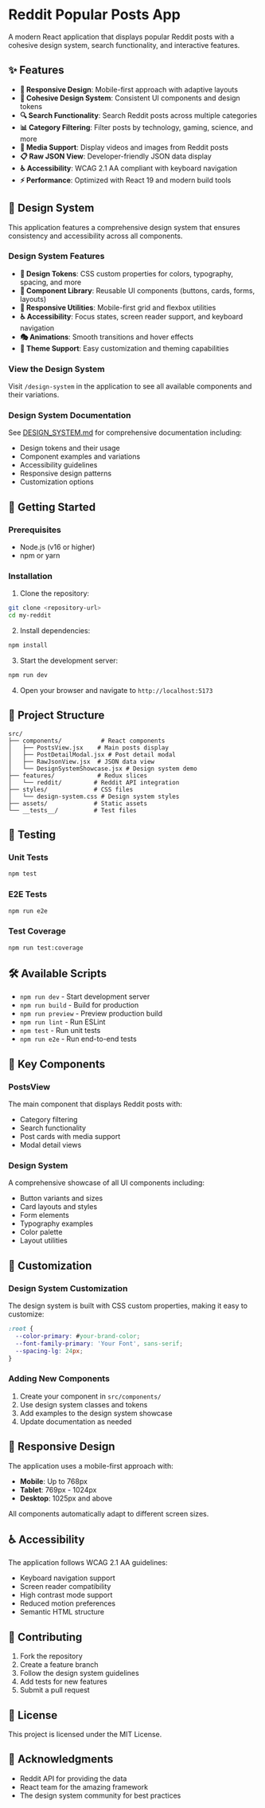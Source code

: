 # Reddit Popular Posts App

A modern React application that displays popular Reddit posts with a cohesive design system, search functionality, and interactive features.

## ✨ Features

- **📱 Responsive Design**: Mobile-first approach with adaptive layouts
- **🎨 Cohesive Design System**: Consistent UI components and design tokens
- **🔍 Search Functionality**: Search Reddit posts across multiple categories
- **📊 Category Filtering**: Filter posts by technology, gaming, science, and more
- **🎥 Media Support**: Display videos and images from Reddit posts
- **📋 Raw JSON View**: Developer-friendly JSON data display
- **♿ Accessibility**: WCAG 2.1 AA compliant with keyboard navigation
- **⚡ Performance**: Optimized with React 19 and modern build tools

## 🎨 Design System

This application features a comprehensive design system that ensures consistency and accessibility across all components.

### Design System Features

- **🎯 Design Tokens**: CSS custom properties for colors, typography, spacing, and more
- **🧩 Component Library**: Reusable UI components (buttons, cards, forms, layouts)
- **📱 Responsive Utilities**: Mobile-first grid and flexbox utilities
- **♿ Accessibility**: Focus states, screen reader support, and keyboard navigation
- **🎭 Animations**: Smooth transitions and hover effects
- **🌙 Theme Support**: Easy customization and theming capabilities

### View the Design System

Visit `/design-system` in the application to see all available components and their variations.

### Design System Documentation

See [DESIGN_SYSTEM.md](./DESIGN_SYSTEM.md) for comprehensive documentation including:
- Design tokens and their usage
- Component examples and variations
- Accessibility guidelines
- Responsive design patterns
- Customization options

## 🚀 Getting Started

### Prerequisites

- Node.js (v16 or higher)
- npm or yarn

### Installation

1. Clone the repository:
```bash
git clone <repository-url>
cd my-reddit
```

2. Install dependencies:
```bash
npm install
```

3. Start the development server:
```bash
npm run dev
```

4. Open your browser and navigate to `http://localhost:5173`

## 📁 Project Structure

```
src/
├── components/           # React components
│   ├── PostsView.jsx    # Main posts display
│   ├── PostDetailModal.jsx # Post detail modal
│   ├── RawJsonView.jsx  # JSON data view
│   └── DesignSystemShowcase.jsx # Design system demo
├── features/            # Redux slices
│   └── reddit/         # Reddit API integration
├── styles/             # CSS files
│   └── design-system.css # Design system styles
├── assets/             # Static assets
└── __tests__/          # Test files
```

## 🧪 Testing

### Unit Tests
```bash
npm test
```

### E2E Tests
```bash
npm run e2e
```

### Test Coverage
```bash
npm run test:coverage
```

## 🛠️ Available Scripts

- `npm run dev` - Start development server
- `npm run build` - Build for production
- `npm run preview` - Preview production build
- `npm run lint` - Run ESLint
- `npm test` - Run unit tests
- `npm run e2e` - Run end-to-end tests

## 🎯 Key Components

### PostsView
The main component that displays Reddit posts with:
- Category filtering
- Search functionality
- Post cards with media support
- Modal detail views

### Design System
A comprehensive showcase of all UI components including:
- Button variants and sizes
- Card layouts and styles
- Form elements
- Typography examples
- Color palette
- Layout utilities

## 🔧 Customization

### Design System Customization

The design system is built with CSS custom properties, making it easy to customize:

```css
:root {
  --color-primary: #your-brand-color;
  --font-family-primary: 'Your Font', sans-serif;
  --spacing-lg: 24px;
}
```

### Adding New Components

1. Create your component in `src/components/`
2. Use design system classes and tokens
3. Add examples to the design system showcase
4. Update documentation as needed

## 📱 Responsive Design

The application uses a mobile-first approach with:
- **Mobile**: Up to 768px
- **Tablet**: 769px - 1024px  
- **Desktop**: 1025px and above

All components automatically adapt to different screen sizes.

## ♿ Accessibility

The application follows WCAG 2.1 AA guidelines:
- Keyboard navigation support
- Screen reader compatibility
- High contrast mode support
- Reduced motion preferences
- Semantic HTML structure

## 🤝 Contributing

1. Fork the repository
2. Create a feature branch
3. Follow the design system guidelines
4. Add tests for new features
5. Submit a pull request

## 📄 License

This project is licensed under the MIT License.

## 🙏 Acknowledgments

- Reddit API for providing the data
- React team for the amazing framework
- The design system community for best practices
